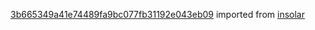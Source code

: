 [3b665349a41e74489fa9bc077fb31192e043eb09](https://github.com/insolar/insolar/commit/3b665349a41e74489fa9bc077fb31192e043eb09) imported from [insolar](https://github.com/insolar/insolar)

